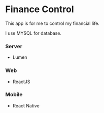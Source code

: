 # Finance Control

This app is for me to control my financial life.

I use MYSQL for database.

### Server
  - Lumen
### Web
  - ReactJS
### Mobile
  - React Native